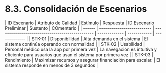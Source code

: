 # 8.3. Consolidación de Escenarios

| ID Escenario     | Atributo de Calidad       | Estímulo      | Respuesta    | ID Escenario Preliminar | Sustento | COmentario |
| ------ | -------------------------- | ----------------------------------------------- | ------------- | ------------ | ------------- |
| STK-01 | Disponibilidad     |  Alta demanda en el sistema |  El sistema continúa operando con normalidad   |
| STK-02 | Usabilidad     |  Personal médico usa la app por primera vez |  La navegación es intuitiva y eficiente para usuarios que usan el sistema por primera vez   |
| STK-03 | Rendimiento     |  Maximizar recursos y asegurar financiación para escalar. |  El sistema responde en menos de 3 segundos   |
